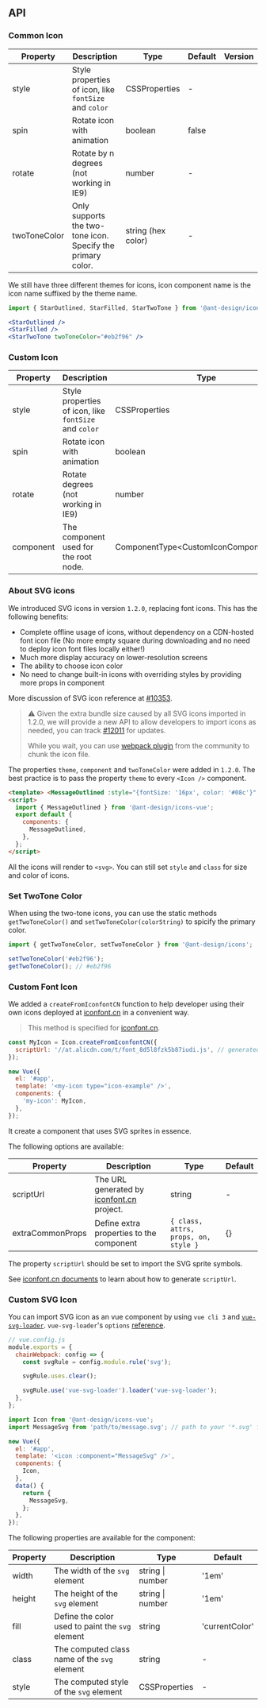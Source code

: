 ## API

### Common Icon

| Property | Description | Type | Default | Version |
| --- | --- | --- | --- | --- |
| style | Style properties of icon, like `fontSize` and `color` | CSSProperties | - |  |
| spin | Rotate icon with animation | boolean | false |  |
| rotate | Rotate by n degrees (not working in IE9) | number | - |  |
| twoToneColor | Only supports the two-tone icon. Specify the primary color. | string (hex color) | - |  |

We still have three different themes for icons, icon component name is the icon name suffixed by the theme name.

```jsx
import { StarOutlined, StarFilled, StarTwoTone } from '@ant-design/icons-vue';

<StarOutlined />
<StarFilled />
<StarTwoTone twoToneColor="#eb2f96" />
```

### Custom Icon

| Property | Description | Type | Default | Version |
| --- | --- | --- | --- | --- |
| style | Style properties of icon, like `fontSize` and `color` | CSSProperties | - |  |
| spin | Rotate icon with animation | boolean | false |  |
| rotate | Rotate degrees (not working in IE9) | number | - |  |
| component | The component used for the root node. | ComponentType<CustomIconComponentProps\> | - |  |

### About SVG icons

We introduced SVG icons in version `1.2.0`, replacing font icons. This has the following benefits:

- Complete offline usage of icons, without dependency on a CDN-hosted font icon file (No more empty square during downloading and no need to deploy icon font files locally either!)
- Much more display accuracy on lower-resolution screens
- The ability to choose icon color
- No need to change built-in icons with overriding styles by providing more props in component

More discussion of SVG icon reference at [#10353](https://github.com/ant-design/ant-design/issues/10353).

> ⚠️ Given the extra bundle size caused by all SVG icons imported in 1.2.0, we will provide a new API to allow developers to import icons as needed, you can track [#12011](https://github.com/ant-design/ant-design/issues/12011) for updates.
>
> While you wait, you can use [webpack plugin](https://github.com/Beven91/webpack-ant-icon-loader) from the community to chunk the icon file.

The properties `theme`, `component` and `twoToneColor` were added in `1.2.0`. The best practice is to pass the property `theme` to every `<Icon />` component.

```html
<template> <MessageOutlined :style="{fontSize: '16px', color: '#08c'}" /> </template>
<script>
  import { MessageOutlined } from '@ant-design/icons-vue';
  export default {
    components: {
      MessageOutlined,
    },
  };
</script>
```

All the icons will render to `<svg>`. You can still set `style` and `class` for size and color of icons.

### Set TwoTone Color

When using the two-tone icons, you can use the static methods `getTwoToneColor()` and `setTwoToneColor(colorString)` to spicify the primary color.

```jsx
import { getTwoToneColor, setTwoToneColor } from '@ant-design/icons';

setTwoToneColor('#eb2f96');
getTwoToneColor(); // #eb2f96
```

### Custom Font Icon

We added a `createFromIconfontCN` function to help developer using their own icons deployed at [iconfont.cn](http://iconfont.cn/) in a convenient way.

> This method is specified for [iconfont.cn](http://iconfont.cn/).

```js
const MyIcon = Icon.createFromIconfontCN({
  scriptUrl: '//at.alicdn.com/t/font_8d5l8fzk5b87iudi.js', // generated by iconfont.cn
});

new Vue({
  el: '#app',
  template: '<my-icon type="icon-example" />',
  components: {
    'my-icon': MyIcon,
  },
});
```

It create a component that uses SVG sprites in essence.

The following options are available:

| Property | Description | Type | Default |
| --- | --- | --- | --- |
| scriptUrl | The URL generated by [iconfont.cn](http://iconfont.cn/) project. | string | - |
| extraCommonProps | Define extra properties to the component | `{ class, attrs, props, on, style }` | {} |

The property `scriptUrl` should be set to import the SVG sprite symbols.

See [iconfont.cn documents](http://iconfont.cn/help/detail?spm=a313x.7781069.1998910419.15&helptype=code) to learn about how to generate `scriptUrl`.

### Custom SVG Icon

You can import SVG icon as an vue component by using `vue cli 3` and [`vue-svg-loader`](https://www.npmjs.com/package/vue-svg-loader). `vue-svg-loader`'s `options` [reference](https://github.com/visualfanatic/vue-svg-loader).

```js
// vue.config.js
module.exports = {
  chainWebpack: config => {
    const svgRule = config.module.rule('svg');

    svgRule.uses.clear();

    svgRule.use('vue-svg-loader').loader('vue-svg-loader');
  },
};
```

```jsx
import Icon from '@ant-design/icons-vue';
import MessageSvg from 'path/to/message.svg'; // path to your '*.svg' file.

new Vue({
  el: '#app',
  template: '<icon :component="MessageSvg" />',
  components: {
    Icon,
  },
  data() {
    return {
      MessageSvg,
    };
  },
});
```

The following properties are available for the component:

| Property | Description                                      | Type             | Default        |
| -------- | ------------------------------------------------ | ---------------- | -------------- |
| width    | The width of the `svg` element                   | string \| number | '1em'          |
| height   | The height of the `svg` element                  | string \| number | '1em'          |
| fill     | Define the color used to paint the `svg` element | string           | 'currentColor' |
| class    | The computed class name of the `svg` element     | string           | -              |
| style    | The computed style of the `svg` element          | CSSProperties    | -              |
